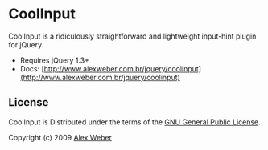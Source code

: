 # CoolInput

CoolInput is a ridiculously straightforward and lightweight input-hint plugin for jQuery.

* Requires jQuery 1.3+
* Docs: [http://www.alexweber.com.br/jquery/coolinput](http://www.alexweber.com.br/jquery/coolinput)


## License

CoolInput is Distributed under the terms of the [GNU General Public License](http://www.gnu.org/licenses/gpl-3.0.html).

Copyright (c) 2009 [Alex Weber](http://alexweber.com.br)
